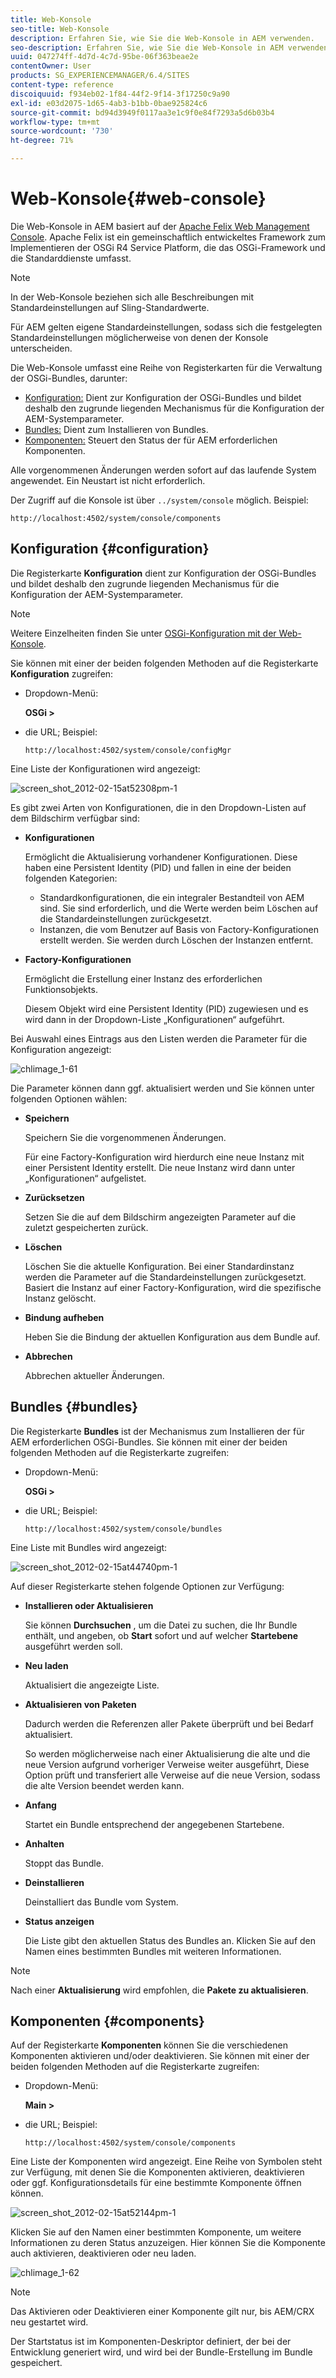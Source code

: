 ```yaml
---
title: Web-Konsole
seo-title: Web-Konsole
description: Erfahren Sie, wie Sie die Web-Konsole in AEM verwenden.
seo-description: Erfahren Sie, wie Sie die Web-Konsole in AEM verwenden.
uuid: 047274ff-4d7d-4c7d-95be-06f363beae2e
contentOwner: User
products: SG_EXPERIENCEMANAGER/6.4/SITES
content-type: reference
discoiquuid: f934eb02-1f84-44f2-9f14-3f17250c9a90
exl-id: e03d2075-1d65-4ab3-b1bb-0bae925824c6
source-git-commit: bd94d3949f0117aa3e1c9f0e84f7293a5d6b03b4
workflow-type: tm+mt
source-wordcount: '730'
ht-degree: 71%

---
```


# Web-Konsole{#web-console}

Die Web-Konsole in AEM basiert auf der [Apache Felix Web Management Console](https://felix.apache.org/documentation/subprojects/apache-felix-web-console.html). Apache Felix ist ein gemeinschaftlich entwickeltes Framework zum Implementieren der OSGi R4 Service Platform, die das OSGi-Framework und die Standarddienste umfasst.

>[!NOTE]
>
>In der Web-Konsole beziehen sich alle Beschreibungen mit Standardeinstellungen auf Sling-Standardwerte.
>
>Für AEM gelten eigene Standardeinstellungen, sodass sich die festgelegten Standardeinstellungen möglicherweise von denen der Konsole unterscheiden.

Die Web-Konsole umfasst eine Reihe von Registerkarten für die Verwaltung der OSGi-Bundles, darunter:

* [Konfiguration:](#configuration) Dient zur Konfiguration der OSGi-Bundles und bildet deshalb den zugrunde liegenden Mechanismus für die Konfiguration der AEM-Systemparameter.
* [Bundles:](#bundles) Dient zum Installieren von Bundles.
* [Komponenten:](#components) Steuert den Status der für AEM erforderlichen Komponenten.

Alle vorgenommenen Änderungen werden sofort auf das laufende System angewendet. Ein Neustart ist nicht erforderlich.

Der Zugriff auf die Konsole ist über `../system/console` möglich. Beispiel:

`http://localhost:4502/system/console/components`

## Konfiguration {#configuration}

Die Registerkarte **Konfiguration** dient zur Konfiguration der OSGi-Bundles und bildet deshalb den zugrunde liegenden Mechanismus für die Konfiguration der AEM-Systemparameter.

>[!NOTE]
>
>Weitere Einzelheiten finden Sie unter [OSGi-Konfiguration mit der Web-Konsole](/help/sites-deploying/configuring-osgi.md#osgi-configuration-with-the-web-console).

Sie können mit einer der beiden folgenden Methoden auf die Registerkarte **Konfiguration** zugreifen:

* Dropdown-Menü:

   **OSGi >**

* die URL; Beispiel:

   `http://localhost:4502/system/console/configMgr`

Eine Liste der Konfigurationen wird angezeigt:

![screen_shot_2012-02-15at52308pm-1](assets/screen_shot_2012-02-15at52308pm-1.png)

Es gibt zwei Arten von Konfigurationen, die in den Dropdown-Listen auf dem Bildschirm verfügbar sind:

* **Konfigurationen**

   Ermöglicht die Aktualisierung vorhandener Konfigurationen. Diese haben eine Persistent Identity (PID) und fallen in eine der beiden folgenden Kategorien:

   * Standardkonfigurationen, die ein integraler Bestandteil von AEM sind. Sie sind erforderlich, und die Werte werden beim Löschen auf die Standardeinstellungen zurückgesetzt.
   * Instanzen, die vom Benutzer auf Basis von Factory-Konfigurationen erstellt werden. Sie werden durch Löschen der Instanzen entfernt.

* **Factory-Konfigurationen**

   Ermöglicht die Erstellung einer Instanz des erforderlichen Funktionsobjekts.

   Diesem Objekt wird eine Persistent Identity (PID) zugewiesen und es wird dann in der Dropdown-Liste „Konfigurationen“ aufgeführt.

Bei Auswahl eines Eintrags aus den Listen werden die Parameter für die Konfiguration angezeigt:

![chlimage_1-61](assets/chlimage_1-61.png)

Die Parameter können dann ggf. aktualisiert werden und Sie können unter folgenden Optionen wählen:

* **Speichern**

   Speichern Sie die vorgenommenen Änderungen.

    Für eine Factory-Konfiguration wird hierdurch eine neue Instanz mit einer Persistent Identity erstellt. Die neue Instanz wird dann unter „Konfigurationen“ aufgelistet.

* **Zurücksetzen**

   Setzen Sie die auf dem Bildschirm angezeigten Parameter auf die zuletzt gespeicherten zurück.

* **Löschen**

   Löschen Sie die aktuelle Konfiguration. Bei einer Standardinstanz werden die Parameter auf die Standardeinstellungen zurückgesetzt. Basiert die Instanz auf einer Factory-Konfiguration, wird die spezifische Instanz gelöscht.

* **Bindung aufheben**

   Heben Sie die Bindung der aktuellen Konfiguration aus dem Bundle auf.

* **Abbrechen**

   Abbrechen aktueller Änderungen.

## Bundles {#bundles}

Die Registerkarte **Bundles** ist der Mechanismus zum Installieren der für AEM erforderlichen OSGi-Bundles. Sie können mit einer der beiden folgenden Methoden auf die Registerkarte zugreifen:

* Dropdown-Menü:

   **OSGi >**

* die URL; Beispiel:

   `http://localhost:4502/system/console/bundles`

Eine Liste mit Bundles wird angezeigt:

![screen_shot_2012-02-15at44740pm-1](assets/screen_shot_2012-02-15at44740pm-1.png)

Auf dieser Registerkarte stehen folgende Optionen zur Verfügung:

* **Installieren oder Aktualisieren**

   Sie können **Durchsuchen** , um die Datei zu suchen, die Ihr Bundle enthält, und angeben, ob **Start** sofort und auf welcher **Startebene** ausgeführt werden soll.

* **Neu laden**

   Aktualisiert die angezeigte Liste.

* **Aktualisieren von Paketen**

   Dadurch werden die Referenzen aller Pakete überprüft und bei Bedarf aktualisiert.

    So werden möglicherweise nach einer Aktualisierung die alte und die neue Version aufgrund vorheriger Verweise weiter ausgeführt, Diese Option prüft und transferiert alle Verweise auf die neue Version, sodass die alte Version beendet werden kann.

* **Anfang**

   Startet ein Bundle entsprechend der angegebenen Startebene.

* **Anhalten**

   Stoppt das Bundle.

* **Deinstallieren**

   Deinstalliert das Bundle vom System.

* **Status anzeigen**

   Die Liste gibt den aktuellen Status des Bundles an. Klicken Sie auf den Namen eines bestimmten Bundles mit weiteren Informationen.

>[!NOTE]
>
>Nach einer **Aktualisierung** wird empfohlen, die **Pakete zu aktualisieren**.

## Komponenten  {#components}

Auf der Registerkarte **Komponenten** können Sie die verschiedenen Komponenten aktivieren und/oder deaktivieren. Sie können mit einer der beiden folgenden Methoden auf die Registerkarte zugreifen:

* Dropdown-Menü:

   **Main >**

* die URL; Beispiel:

   `http://localhost:4502/system/console/components`

Eine Liste der Komponenten wird angezeigt. Eine Reihe von Symbolen steht zur Verfügung, mit denen Sie die Komponenten aktivieren, deaktivieren oder ggf. Konfigurationsdetails für eine bestimmte Komponente öffnen können.

![screen_shot_2012-02-15at52144pm-1](assets/screen_shot_2012-02-15at52144pm-1.png)

Klicken Sie auf den Namen einer bestimmten Komponente, um weitere Informationen zu deren Status anzuzeigen. Hier können Sie die Komponente auch aktivieren, deaktivieren oder neu laden.

![chlimage_1-62](assets/chlimage_1-62.png)

>[!NOTE]
>
>Das Aktivieren oder Deaktivieren einer Komponente gilt nur, bis AEM/CRX neu gestartet wird.
>
>Der Startstatus ist im Komponenten-Deskriptor definiert, der bei der Entwicklung generiert wird, und wird bei der Bundle-Erstellung im Bundle gespeichert.

